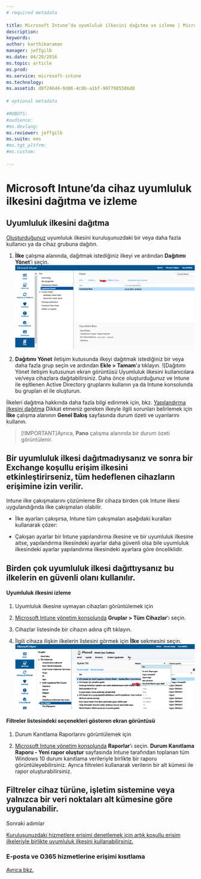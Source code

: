 ```yaml
---
# required metadata

title: Microsoft Intune’da uyumluluk ilkesini dağıtma ve izleme | Microsoft Intune
description:
keywords:
author: karthikaraman
manager: jeffgilb
ms.date: 04/28/2016
ms.topic: article
ms.prod:
ms.service: microsoft-intune
ms.technology:
ms.assetid: d8f246d4-0d86-4c8b-a1bf-9977985506d8

# optional metadata

#ROBOTS:
#audience:
#ms.devlang:
ms.reviewer: jeffgilb
ms.suite: ems
#ms.tgt_pltfrm:
#ms.custom:

---
```


# Microsoft Intune’da cihaz uyumluluk ilkesini dağıtma ve izleme
## Uyumluluk ilkesini dağıtma
[Oluşturduğunuz](create-a-device-compliance-policy-in-microsoft-intune.md) uyumluluk ilkesini kuruluşunuzdaki bir veya daha fazla kullanıcı ya da cihaz grubuna dağıtın.

1.  **İlke** çalışma alanında, dağıtmak istediğiniz ilkeyi ve ardından **Dağıtımı Yönet**’i seçin.
![En üstte Dağıtımı Yönet menü seçeneğinin gösterildiği uyumluluk ilkesi sayfasının ekran görüntüsü](./media/intune-sa-3c-deploy-compliance-policy2.png)

2.  **Dağıtımı Yönet** iletişim kutusunda ilkeyi dağıtmak istediğiniz bir veya daha fazla grup seçin ve ardından **Ekle > Tamam**'a tıklayın.
![Dağıtımı Yönet iletişim kutusunun ekran görüntüsü Uyumluluk ilkesini kullanıcılara ve/veya cihazlara dağıtabilirsiniz. Daha önce oluşturduğunuz ve Intune ile eşitlenen Active Directory gruplarını kullanın ya da Intune konsolunda bu grupları el ile oluşturun.

İlkeleri dağıtma hakkında daha fazla bilgi edinmek için, bkz. [Yapılandırma ilkesini dağıtma](manage-settings-and-features-on-your-devices-with-microsoft-intune-policies.md) Dikkat etmeniz gereken ilkeyle ilgili sorunları belirlemek için **İlke** çalışma alanının **Genel Bakış** sayfasında durum özeti ve uyarılarını kullanın.

> [!IMPORTANT]Ayrıca, **Pano** çalışma alanında bir durum özeti görüntülenir.

## Bir uyumluluk ilkesi dağıtmadıysanız ve sonra bir Exchange koşullu erişim ilkesini etkinleştirirseniz, tüm hedeflenen cihazların erişimine izin verilir.
Intune ilke çakışmalarını çözümleme Bir cihaza birden çok Intune ilkesi uygulandığında ilke çakışmaları olabilir.

-   İlke ayarları çakışırsa, Intune tüm çakışmaları aşağıdaki kuralları kullanarak çözer:

-   Çakışan ayarlar bir Intune yapılandırma ilkesine ve bir uyumluluk ilkesine aitse, yapılandırma ilkesindeki ayarlar daha güvenli olsa bile uyumluluk ilkesindeki ayarlar yapılandırma ilkesindeki ayarlara göre önceliklidir.

## Birden çok uyumluluk ilkesi dağıttıysanız bu ilkelerin en güvenli olanı kullanılır.

#### Uyumluluk ilkesini izleme

1.  Uyumluluk ilkesine uymayan cihazları görüntülemek için

2.  [Microsoft Intune yönetim konsolunda](https://manage.microsoft.com) **Gruplar > Tüm Cihazlar**’ı seçin.

3.  Cihazlar listesinde bir cihazın adına çift tıklayın.

4.  İlgili cihaza ilişkin ilkelerin listesini görmek için **İlke** sekmesini seçin.
![**Filtreler** açılan listesinden **Uyumluluk ilkesine uygun değil** öğesini seçin.](./media/intune-sa-3e-view-device-noncompliance.png)

#### Filtreler listesindeki seçenekleri gösteren ekran görüntüsü

1.  Durum Kanıtlama Raporlarını görüntülemek için

2.  [Microsoft Intune yönetim konsolunda](https://manage.microsoft.com) **Raporlar**’ı seçin. **Durum Kanıtlama Raporu - Yeni rapor oluştur** sayfasında Intune tarafından toplanan tüm Windows 10 durum kanıtlama verileriyle birlikte bir raporu görüntüleyebilirsiniz. Ayrıca filtreleri kullanarak verilerin bir alt kümesi ile rapor oluşturabilirsiniz.


## Filtreler cihaz türüne, işletim sistemine veya yalnızca bir veri noktaları alt kümesine göre uygulanabilir.
Sonraki adımlar

[Kuruluşunuzdaki hizmetlere erişimi denetlemek için artık koşullu erişim ilkeleriyle birlikte uyumluluk ilkesini kullanabilirsiniz.](restrict-access-to-email-and-o365-services-with-microsoft-intune.md)


### E-posta ve O365 hizmetlerine erişimi kısıtlama
[Ayrıca bkz.](introduction-to-device-compliance-policies-in-microsoft-intune.md)


<!--HONumber=May16_HO2-->


